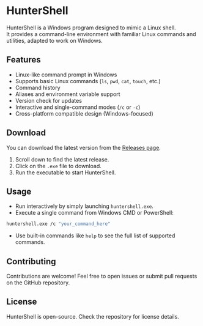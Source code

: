 # HunterShell

HunterShell is a Windows program designed to mimic a Linux shell.  
It provides a command-line environment with familiar Linux commands and utilities, adapted to work on Windows.

## Features

- Linux-like command prompt in Windows
- Supports basic Linux commands (`ls`, `pwd`, `cat`, `touch`, etc.)
- Command history
- Aliases and environment variable support
- Version check for updates
- Interactive and single-command modes (`/c` or `-c`)
- Cross-platform compatible design (Windows-focused)

## Download

You can download the latest version from the [Releases page](https://github.com/lexyboi/huntershell/releases).  

1. Scroll down to find the latest release.  
2. Click on the `.exe` file to download.  
3. Run the executable to start HunterShell.  

## Usage

- Run interactively by simply launching `huntershell.exe`.  
- Execute a single command from Windows CMD or PowerShell:

```bash
huntershell.exe /c "your_command_here"
````

* Use built-in commands like `help` to see the full list of supported commands.

## Contributing

Contributions are welcome! Feel free to open issues or submit pull requests on the GitHub repository.

## License

HunterShell is open-source. Check the repository for license details.
